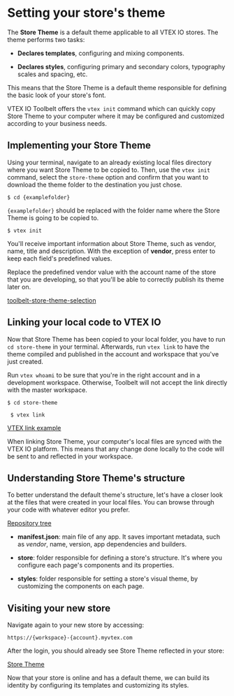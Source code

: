 # Setting your store's theme

The **Store Theme** is a default theme applicable to all VTEX IO stores. The theme performs two tasks:

- **Declares templates**, configuring and mixing components.

- **Declares styles**, configuring primary and secondary colors, typography scales and spacing, etc.

This means that the Store Theme is a default theme responsible for defining the basic look of your store's font.

VTEX IO Toolbelt offers the `vtex init` command which can quickly copy Store Theme to your computer where it may be configured and customized according to your business needs.

## Implementing your Store Theme

Using your terminal, navigate to an already existing local files directory where you want Store Theme to be copied to. Then, use the `vtex init` command, select the `store-theme` option and confirm that you want to download the theme folder to the destination you just chose.

```
$ cd {examplefolder}
```

`{examplefolder}` should be replaced with the folder name where the Store Theme is going to be copied to.

```
$ vtex init
```

You'll receive important information about Store Theme, such as vendor, name, title and description. With the exception of **vendor**, press enter to keep each field's predefined values.

<div class="alert alert-info">
Replace the predefined vendor value with the account name of the store that you are developing, so that you'll be able to correctly publish its theme later on. 
</div>

[toolbelt-store-theme-selection](https://user-images.githubusercontent.com/52087100/61887063-3d3b2a00-aed7-11e9-92b8-653c4972a218.png)

## Linking your local code to VTEX IO

Now that Store Theme has been copied to your local folder, you have to run `cd store-theme` in your terminal. Afterwards, run `vtex link` to have the theme compiled and published in the account and workspace that you've just created.

<div class="alert alert-warning">
Run <code>vtex whoami</code> to be sure that you're in the right account and in a development workspace. Otherwise, Toolbelt will not accept the link directly with the master workspace.
</div>

```
$ cd store-theme
```

```
 $ vtex link
```

[VTEX link example](https://user-images.githubusercontent.com/52087100/61887229-9dca6700-aed7-11e9-9934-030a153b75b6.png)

When linking Store Theme, your computer's local files are synced with the VTEX IO platform. This means that any change done locally to the code will be sent to and reflected in your workspace.

## Understanding Store Theme's structure

To better understand the default theme's structure, let's have a closer look at the files that were created in your local files. You can browse through your code with whatever editor you prefer.

[Repository tree](https://user-images.githubusercontent.com/52087100/61887339-ce120580-aed7-11e9-8c7b-eb55d12def2b.png)

- **manifest.json**: main file of any app. It saves important metadata, such as _vendor_, name, version, app dependencies and builders.

- **store**: folder responsible for defining a store's structure. It's where you configure each page's components and its properties. 

- **styles**: folder responsible for setting a store's visual theme, by customizing the components on each page.

## Visiting your new store

Navigate again to your new store by accessing:

`https://{workspace}-{account}.myvtex.com`

After the login, you should already see Store Theme reflected in your store:

[Store Theme](https://user-images.githubusercontent.com/52087100/61896668-d4aa7800-aeeb-11e9-906b-9d6b04fd03c0.png)

Now that your store is online and has a default theme, we can build its identity by configuring its templates and customizing its styles.
